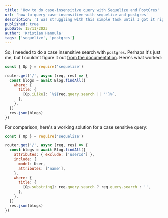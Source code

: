 ```yaml
---
title: 'How to do case-insensitive query with Sequelize and PostGres'
url: 'how-to-query-case-insensitive-with-sequelize-and-postgres'
description: 'I was struggling with this simple task until I got it right. Read the whole thing in my blog.'
published: true
pubDate: 15/11/2023
author: 'Kristian Hannula'
tags: ['sequelize', 'postgres']
---
```


So, I needed to do a case insensitive search with `postgres`. Perhaps it's just me, but I couldn't figure it out [from the documentation](https://sequelize.org/docs/v6/core-concepts/model-querying-basics/#operators). Here's what worked:

```javascript
const { Op } = require('sequelize')

router.get('/', async (req, res) => {
  const blogs = await Blog.findAll({
    where: {
      title: {
        [Op.iLike]: `%${req.query.search || ''}%`,
      },
    },
  })
  res.json(blogs)
})
```

For comparison, here's a working solution for a case sensitive query:

```javascript
const { Op } = require('sequelize')

router.get('/', async (req, res) => {
  const blogs = await Blog.findAll({
    attributes: { exclude: ['userId'] },
    include: {
      model: User,
      attributes: ['name'],
    },
    where: {
      title: {
        [Op.substring]: req.query.search ? req.query.search : '',
      },
    },
  })
  res.json(blogs)
})
```
